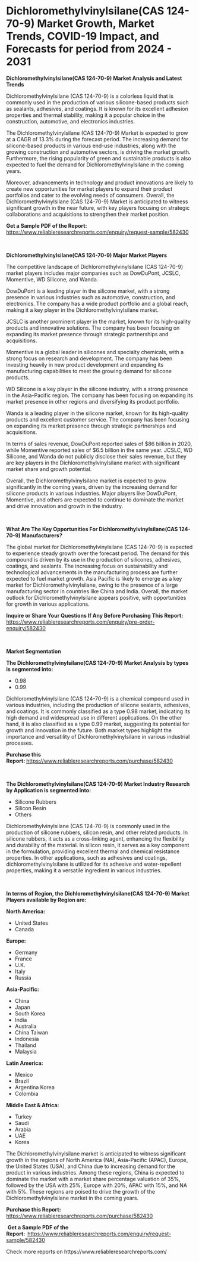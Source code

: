 <p><h1>Dichloromethylvinylsilane(CAS 124-70-9) Market Growth, Market Trends, COVID-19 Impact, and Forecasts for period from 2024 - 2031</h1></p><p><strong>Dichloromethylvinylsilane(CAS 124-70-9) Market Analysis and Latest Trends</strong></p>
<p><p>Dichloromethylvinylsilane (CAS 124-70-9) is a colorless liquid that is commonly used in the production of various silicone-based products such as sealants, adhesives, and coatings. It is known for its excellent adhesion properties and thermal stability, making it a popular choice in the construction, automotive, and electronics industries.</p><p>The Dichloromethylvinylsilane (CAS 124-70-9) Market is expected to grow at a CAGR of 13.3% during the forecast period. The increasing demand for silicone-based products in various end-use industries, along with the growing construction and automotive sectors, is driving the market growth. Furthermore, the rising popularity of green and sustainable products is also expected to fuel the demand for Dichloromethylvinylsilane in the coming years.</p><p>Moreover, advancements in technology and product innovations are likely to create new opportunities for market players to expand their product portfolios and cater to the evolving needs of consumers. Overall, the Dichloromethylvinylsilane (CAS 124-70-9) Market is anticipated to witness significant growth in the near future, with key players focusing on strategic collaborations and acquisitions to strengthen their market position.</p></p>
<p><strong>Get a Sample PDF of the Report:&nbsp;</strong> <a href="https://www.reliableresearchreports.com/enquiry/request-sample/582430">https://www.reliableresearchreports.com/enquiry/request-sample/582430</a></p>
<p>&nbsp;</p>
<p><strong>Dichloromethylvinylsilane(CAS 124-70-9) Major Market Players</strong></p>
<p><p>The competitive landscape of Dichloromethylvinylsilane (CAS 124-70-9) market players includes major companies such as DowDuPont, JCSLC, Momentive, WD Silicone, and Wanda. </p><p>DowDuPont is a leading player in the silicone market, with a strong presence in various industries such as automotive, construction, and electronics. The company has a wide product portfolio and a global reach, making it a key player in the Dichloromethylvinylsilane market.</p><p>JCSLC is another prominent player in the market, known for its high-quality products and innovative solutions. The company has been focusing on expanding its market presence through strategic partnerships and acquisitions.</p><p>Momentive is a global leader in silicones and specialty chemicals, with a strong focus on research and development. The company has been investing heavily in new product development and expanding its manufacturing capabilities to meet the growing demand for silicone products.</p><p>WD Silicone is a key player in the silicone industry, with a strong presence in the Asia-Pacific region. The company has been focusing on expanding its market presence in other regions and diversifying its product portfolio.</p><p>Wanda is a leading player in the silicone market, known for its high-quality products and excellent customer service. The company has been focusing on expanding its market presence through strategic partnerships and acquisitions.</p><p>In terms of sales revenue, DowDuPont reported sales of $86 billion in 2020, while Momentive reported sales of $6.5 billion in the same year. JCSLC, WD Silicone, and Wanda do not publicly disclose their sales revenue, but they are key players in the Dichloromethylvinylsilane market with significant market share and growth potential. </p><p>Overall, the Dichloromethylvinylsilane market is expected to grow significantly in the coming years, driven by the increasing demand for silicone products in various industries. Major players like DowDuPont, Momentive, and others are expected to continue to dominate the market and drive innovation and growth in the industry.</p></p>
<p>&nbsp;</p>
<p><strong>What Are The Key Opportunities For Dichloromethylvinylsilane(CAS 124-70-9) Manufacturers?</strong></p>
<p><p>The global market for Dichloromethylvinylsilane (CAS 124-70-9) is expected to experience steady growth over the forecast period. The demand for this compound is driven by its use in the production of silicones, adhesives, coatings, and sealants. The increasing focus on sustainability and technological advancements in the manufacturing process are further expected to fuel market growth. Asia Pacific is likely to emerge as a key market for Dichloromethylvinylsilane, owing to the presence of a large manufacturing sector in countries like China and India. Overall, the market outlook for Dichloromethylvinylsilane appears positive, with opportunities for growth in various applications.</p></p>
<p><strong>Inquire or Share Your Questions If Any Before Purchasing This Report:</strong> <a href="https://www.reliableresearchreports.com/enquiry/pre-order-enquiry/582430">https://www.reliableresearchreports.com/enquiry/pre-order-enquiry/582430</a></p>
<p>&nbsp;</p>
<p><strong>Market Segmentation</strong></p>
<p><strong>The Dichloromethylvinylsilane(CAS 124-70-9) Market Analysis by types is segmented into:</strong></p>
<p><ul><li>0.98</li><li>0.99</li></ul></p>
<p><p>Dichloromethylvinylsilane (CAS 124-70-9) is a chemical compound used in various industries, including the production of silicone sealants, adhesives, and coatings. It is commonly classified as a type 0.98 market, indicating its high demand and widespread use in different applications. On the other hand, it is also classified as a type 0.99 market, suggesting its potential for growth and innovation in the future. Both market types highlight the importance and versatility of Dichloromethylvinylsilane in various industrial processes.</p></p>
<p><strong>Purchase this Report:&nbsp;</strong><a href="https://www.reliableresearchreports.com/purchase/582430">https://www.reliableresearchreports.com/purchase/582430</a></p>
<p>&nbsp;</p>
<p><strong>The Dichloromethylvinylsilane(CAS 124-70-9) Market Industry Research by Application is segmented into:</strong></p>
<p><ul><li>Silicone Rubbers</li><li>Silicon Resin</li><li>Others</li></ul></p>
<p><p>Dichloromethylvinylsilane (CAS 124-70-9) is commonly used in the production of silicone rubbers, silicon resin, and other related products. In silicone rubbers, it acts as a cross-linking agent, enhancing the flexibility and durability of the material. In silicon resin, it serves as a key component in the formulation, providing excellent thermal and chemical resistance properties. In other applications, such as adhesives and coatings, dichloromethylvinylsilane is utilized for its adhesive and water-repellent properties, making it a versatile ingredient in various industries.</p></p>
<p>&nbsp;</p>
<p><strong>In terms of Region, the Dichloromethylvinylsilane(CAS 124-70-9) Market Players available by Region are:</strong></p>
<p>
    <p> <strong> North America: </strong>
        <ul>
            <li>United States</li>
            <li>Canada</li>
        </ul>
        </p> 
    <p> <strong> Europe: </strong>
        <ul>
            <li>Germany</li>
            <li>France</li>
            <li>U.K.</li>
            <li>Italy</li>
            <li>Russia</li>
        </ul>
        </p> 
    <p> <strong> Asia-Pacific: </strong>
        <ul>
            <li>China</li>
            <li>Japan</li>
            <li>South Korea</li>
            <li>India</li>
            <li>Australia</li>
            <li>China Taiwan</li>
            <li>Indonesia</li>
            <li>Thailand</li>
            <li>Malaysia</li>
        </ul>
        </p> 
    <p> <strong> Latin America: </strong>
        <ul>
            <li>Mexico</li>
            <li>Brazil</li>
            <li>Argentina Korea</li>
            <li>Colombia</li>
        </ul>
        </p> 
    <p> <strong> Middle East & Africa: </strong>
        <ul>
            <li>Turkey</li>
            <li>Saudi</li>
            <li>Arabia</li>
            <li>UAE</li>
            <li>Korea</li>
        </ul>
    </p>
    </p>
<p><p>The Dichloromethylvinylsilane market is anticipated to witness significant growth in the regions of North America (NA), Asia-Pacific (APAC), Europe, the United States (USA), and China due to increasing demand for the product in various industries. Among these regions, China is expected to dominate the market with a market share percentage valuation of 35%, followed by the USA with 25%, Europe with 20%, APAC with 15%, and NA with 5%. These regions are poised to drive the growth of the Dichloromethylvinylsilane market in the coming years.</p></p>
<p><strong>Purchase this Report: </strong><a href="https://www.reliableresearchreports.com/purchase/582430">https://www.reliableresearchreports.com/purchase/582430</a></p>
<p>&nbsp;<strong>Get a Sample PDF of the Report:&nbsp;&nbsp;</strong><a href="https://www.reliableresearchreports.com/enquiry/request-sample/582430">https://www.reliableresearchreports.com/enquiry/request-sample/582430</a></p>
<p><strong></strong></p>
<p>Check more reports on https://www.reliableresearchreports.com/</p>